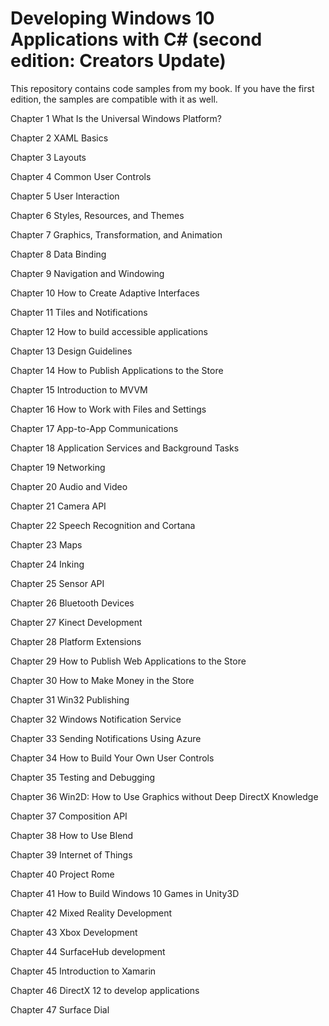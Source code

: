 # Developing Windows 10 Applications with C# (second edition: Creators Update)
This repository contains code samples from my book. 
If you have the first edition, the samples are compatible with it as well.


Chapter 1 What Is the Universal Windows Platform?

Chapter 2 XAML Basics	

Chapter 3 Layouts	

Chapter 4 Common User Controls	

Chapter 5 User Interaction	

Chapter 6 Styles, Resources, and Themes	

Chapter 7 Graphics, Transformation, and Animation	

Chapter 8 Data Binding	

Chapter 9 Navigation and Windowing	

Chapter 10 How to Create Adaptive Interfaces	

Chapter 11 Tiles and Notifications	

Chapter 12 How to build accessible applications

Chapter 13 Design Guidelines

Chapter 14 How to Publish Applications to the Store	

Chapter 15 Introduction to MVVM	

Chapter 16 How to Work with Files and Settings	

Chapter 17 App-to-App Communications	

Chapter 18 Application Services and Background Tasks	

Chapter 19 Networking	

Chapter 20 Audio and Video	

Chapter 21 Camera API	

Chapter 22 Speech Recognition and Cortana	

Chapter 23 Maps	

Chapter 24 Inking	

Chapter 25 Sensor API	

Chapter 26 Bluetooth Devices

Chapter 27 Kinect Development

Chapter 28 Platform Extensions	

Chapter 29 How to Publish Web Applications to the Store	

Chapter 30 How to Make Money in the Store	

Chapter 31 Win32 Publishing

Chapter 32 Windows Notification Service	

Chapter 33 Sending Notifications Using Azure	

Chapter 34 How to Build Your Own User Controls	

Chapter 35 Testing and Debugging	

Chapter 36 Win2D: How to Use Graphics without Deep DirectX Knowledge	

Chapter 37 Composition API	

Chapter 38 How to Use Blend	

Chapter 39 Internet of Things	

Chapter 40 Project Rome

Chapter 41 How to Build Windows 10 Games in Unity3D	

Chapter 42 Mixed Reality Development

Chapter 43 Xbox Development

Chapter 44 SurfaceHub development

Chapter 45 Introduction to Xamarin

Chapter 46 DirectX 12 to develop applications

Chapter 47 Surface Dial
